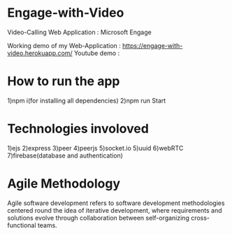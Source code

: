 # Engage-with-Video
Video-Calling Web Application : Microsoft Engage

Working demo of my Web-Application : https://engage-with-video.herokuapp.com/
Youtube demo :

# How to run the app

1)npm i(for installing all dependencies)
2)npm run Start

# Technologies involoved

1)ejs
2)express
3)peer
4)peerjs
5)socket.io
5)uuid 
6)webRTC
7)firebase(database and authentication)

# Agile Methodology

Agile software development refers to  software development methodologies centered round the idea of iterative development, where requirements and solutions evolve through collaboration between self-organizing cross-functional teams.

